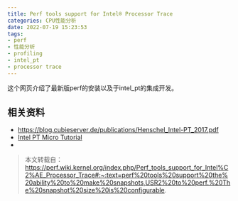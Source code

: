 ```yaml
---
title: Perf tools support for Intel® Processor Trace
categories: CPU性能分析
date: 2022-07-19 15:23:53
tags:
- perf
- 性能分析
- profiling
- intel_pt
- processor trace
---
```


这个网页介绍了最新版perf的安装以及于intel_pt的集成开发。


## 相关资料

- https://blog.cubieserver.de/publications/Henschel_Intel-PT_2017.pdf
- [Intel PT Micro Tutorial](https://sites.google.com/site/intelptmicrotutorial/references)
- 

> 本文转载自：https://perf.wiki.kernel.org/index.php/Perf_tools_support_for_Intel%C2%AE_Processor_Trace#:~:text=perf%20tools%20support%20the%20ability%20to%20make%20snapshots,USR2%20to%20perf.%20The%20snapshot%20size%20is%20configurable.